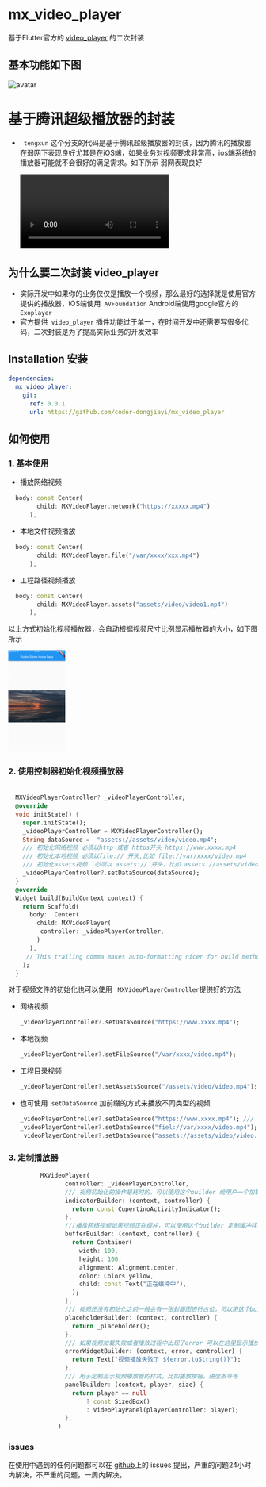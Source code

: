 #  mx_video_player

基于Flutter官方的 [video_player](https://pub.flutter-io.cn/packages/video_player) 的二次封装

## 基本功能如下图

<img src="https://github.com/coder-dongjiayi/mx_video_player/blob/main/images/base.gif" alt="avatar"/>

# 基于腾讯超级播放器的封装



* ``` tengxun``` 这个分支的代码是基于腾讯超级播放器的封装，因为腾讯的播放器在弱网下表现良好尤其是在iOS端，如果业务对视频要求非常高，ios端系统的播放器可能就不会很好的满足需求。如下所示 弱网表现良好

  <video src="/Users/dongjiayi/Documents/github/mx_video_player/RPReplay_Final1663828952.MP4"></video>

## 为什么要二次封装 video_player

* 实际开发中如果你的业务仅仅是播放一个视频，那么最好的选择就是使用官方提供的播放器，iOS端使用``` AVFoundation``` Android端使用google官方的``` Exoplayer``` 
* 官方提供``` video_player``` 插件功能过于单一，在时间开发中还需要写很多代码，二次封装是为了提高实际业务的开发效率

## Installation 安装

```yaml
dependencies:
  mx_video_player:
    git:
      ref: 0.0.1
      url: https://github.com/coder-dongjiayi/mx_video_player
```

## 如何使用

### 1. 基本使用

* 播放网络视频

```dart
  body: const Center(
        child: MXVideoPlayer.network("https://xxxxx.mp4")
      ),
```

* 本地文件视频播放

```dart
  body: const Center(
        child: MXVideoPlayer.file("/var/xxxx/xxx.mp4")
      ),
```

* 工程路径视频播放

```dart
  body: const Center(
        child: MXVideoPlayer.assets("assets/video/video1.mp4")
      ),
```

以上方式初始化视频播放器，会自动根据视频尺寸比例显示播放器的大小，如下图所示

<img src="https://github.com/coder-dongjiayi/mx_video_player/blob/main/images/IMG_0890.PNG" alt="avatar" style="zoom:20%;" />

### 2. 使用控制器初始化视频播放器

```dart

  MXVideoPlayerController? _videoPlayerController;
  @override
  void initState() {
    super.initState();
    _videoPlayerController = MXVideoPlayerController();
    String dataSource =  "assets://assets/video/video.mp4";
    /// 初始化网络视频 必须以http 或者 https开头 https://www.xxxx.mp4
    /// 初始化本地视频 必须以file:// 开头,比如 file://var/xxxx/video.mp4
    /// 初始化assets视频  必须以 assets:// 开头，比如 assets://assets/video/video.mp4
    _videoPlayerController?.setDataSource(dataSource);
  }
  @override
  Widget build(BuildContext context) {
    return Scaffold(
      body:  Center(
        child: MXVideoPlayer(
         controller: _videoPlayerController,
        )
      ),
     // This trailing comma makes auto-formatting nicer for build methods.
    );
  }
```

对于视频文件的初始化也可以使用 ``` MXVideoPlayerController```提供好的方法

* 网络视频

  ```dart
  _videoPlayerController?.setDataSource("https://www.xxxx.mp4");
  ```

* 本地视频

  ```dart
  _videoPlayerController?.setFileSource("/var/xxxx/video.mp4");
  ```

* 工程目录视频

  ```dart
  _videoPlayerController?.setAssetsSource("/assets/video/video.mp4");
  ```

* 也可使用``` setDataSource``` 加前缀的方式来播放不同类型的视频

  ```dart
  _videoPlayerController?.setDataSource("https://www.xxxx.mp4"); /// 网路视频
  _videoPlayerController?.setDataSource("fiel://var/xxxx/video.mp4"); /// 本地视频
  _videoPlayerController?.setDataSource("assets://assets/video/video.mp4"); ///工程目录视频
  
  ```

  



### 3. 定制播放器

```dart
         MXVideoPlayer(
                controller: _videoPlayerController,
                /// 视频初始化的操作是耗时的，可以使用这个builder 给用户一个加载中的提示
                indicatorBuilder: (context, controller) {
                  return const CupertinoActivityIndicator();
                },
                ///播放网络视频如果视频正在缓冲，可以使用这个builder 定制缓冲样式
                bufferBuilder: (context, controller) {
                  return Container(
                    width: 100,
                    height: 100,
                    alignment: Alignment.center,
                    color: Colors.yellow,
                    child: const Text("正在缓冲中"),
                  );
                },
                /// 视频还没有初始化之前一般会有一张封面图进行占位，可以用这个builder定制占位的widget
                placeholderBuilder: (context, controller) {
                  return _placeholder();
                },
                /// 如果视频加载失败或者播放过程中出现了error 可以在这里显示播放错误的widget
                errorWidgetBuilder: (context, error, controller) {
                  return Text("视频播放失败了 ${error.toString()}");
                },
                /// 用于定制显示视频播放器的样式，比如播放按钮，进度条等等
                panelBuilder: (context, player, size) {
                  return player == null
                      ? const SizedBox()
                      : VideoPlayPanel(playerController: player);
                },
              )
```



### issues

在使用中遇到的任何问题都可以在 [github](https://github.com/coder-dongjiayi/flutter_bling_video_player/issues)上的 issues 提出，严重的问题24小时内解决，不严重的问题，一周内解决。
